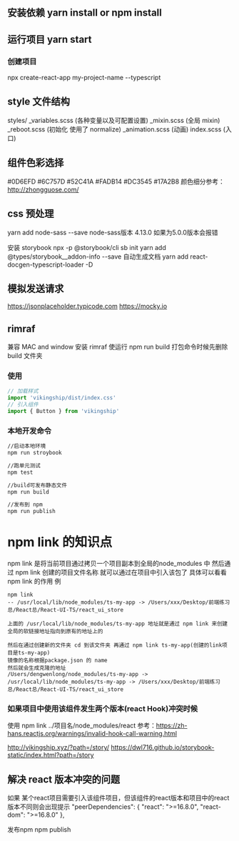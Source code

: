 ## 安装依赖 yarn install or npm install
## 运行项目 yarn start

### 创建项目
npx create-react-app my-project-name --typescript


## style 文件结构
styles/
  _variables.scss (各种变量以及可配置设置)
  _mixin.scss (全局 mixin)
  _reboot.scss  (初始化 使用了 normalize)
  _animation.scss  (动画)
  index.scss   (入口)

## 组件色彩选择
#0D6EFD #6C757D #52C41A #FADB14 #DC3545 #17A2B8
颜色细分参考：http://zhongguose.com/

## css 预处理
yarn add node-sass --save
node-sass版本 4.13.0 
如果为5.0.0版本会报错

安装 storybook
npx -p @storybook/cli sb init
yarn add @types/storybook__addon-info --save
自动生成文档
yarn add react-docgen-typescript-loader -D


## 模拟发送请求
https://jsonplaceholder.typicode.com
https://mocky.io


## rimraf 
兼容 MAC and window
安装 rimraf 使运行 npm run build 打包命令时候先删除 build 文件夹
### 使用

~~~javascript
// 加载样式
import 'vikingship/dist/index.css'
// 引入组件
import { Button } from 'vikingship'
~~~

### 本地开发命令

~~~bash
//启动本地环境
npm run stroybook

//跑单元测试
npm test

//build可发布静态文件
npm run build

//发布到 npm
npm run publish
~~~

# npm link 的知识点
npm link 是将当前项目通过拷贝一个项目副本到全局的node_modules 中
然后通过 npm link 创建的项目文件名称 就可以通过在项目中引入该包了
具体可以看看 npm link 的作用
例
```
npm link 
-- /usr/local/lib/node_modules/ts-my-app -> /Users/xxx/Desktop/前端练习总/React总/React-UI-TS/react_ui_store

上面的 /usr/local/lib/node_modules/ts-my-app 地址就是通过 npm link 来创建全局的软链接地址指向到原有的地址上的

然后在通过创建新的文件夹 cd 到该文件夹 再通过 npm link ts-my-app(创建的link项目是ts-my-app)
镜像的名称根据package.json 的 name
然后就会生成克隆的地址
/Users/dengwenlong/node_modules/ts-my-app -> /usr/local/lib/node_modules/ts-my-app -> /Users/xxx/Desktop/前端练习总/React总/React-UI-TS/react_ui_store

```

### 如果项目中使用该组件发生两个版本(react Hook)冲突时候
使用 npm link ../项目名/node_modules/react
参考：https://zh-hans.reactjs.org/warnings/invalid-hook-call-warning.html

http://vikingship.xyz/?path=/story/
https://dwl716.github.io/storybook-static/index.html?path=/story
## 解决 react 版本冲突的问题
如果 某个react项目需要引入该组件项目，但该组件的react版本和项目中的react版本不同则会出现提示
"peerDependencies": {
  "react": ">=16.8.0",
  "react-dom": ">=16.8.0"
},

发布npm
npm publish 